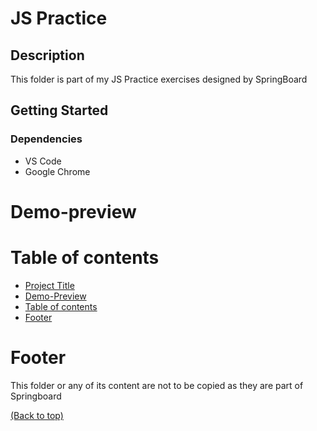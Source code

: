 # JS Practice

## Description
This folder is part of my JS Practice exercises designed by SpringBoard

## Getting Started

### Dependencies

- VS Code
- Google Chrome

# Demo-preview

# Table of contents

- [Project Title](#Project-name)
- [Demo-Preview](#demo-preview)
- [Table of contents](#table-of-contents)
- [Footer](#footer)

# Footer

This folder or any of its content are not to be copied as they are part of Springboard

[(Back to top)](#table-of-contents)
